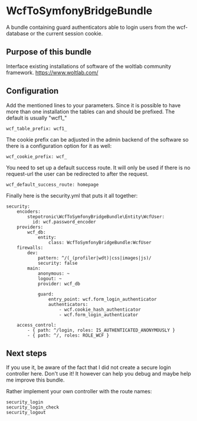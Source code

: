 # WcfToSymfonyBridgeBundle

A bundle containing guard authenticators able to login users from the wcf-database or the current session cookie.

## Purpose of this bundle
Interface existing installations of software of the woltlab community framework.
https://www.woltlab.com/

## Configuration
Add the mentioned lines to your parameters.
Since it is possible to have more than one installation the tables can and should be prefixed.
The default is usually "wcf1_"

`wcf_table_prefix: wcf1_`

The cookie prefix can be adjusted in the admin backend of the software so there is a configuration option for it as well:

`wcf_cookie_prefix: wcf_`

You need to set up a default success route. It will only be used if there is no request-url the user can be redirected to after the request. 

`wcf_default_success_route: homepage`

Finally here is the security.yml that puts it all together:

    security:
        encoders:
            stepotronic\WcfToSymfonyBridgeBundle\Entity\WcfUser:
              id: wcf.password_encoder
        providers:
            wcf_db:
                entity:
                    class: WcfToSymfonyBridgeBundle:WcfUser
        firewalls:
            dev:
                pattern: ^/(_(profiler|wdt)|css|images|js)/
                security: false
            main:
                anonymous: ~
                logout: ~
                provider: wcf_db
    
                guard:
                    entry_point: wcf.form_login_authenticator
                    authenticators:
                        - wcf.cookie_hash_authenticator
                        - wcf.form_login_authenticator
    
        access_control:
            - { path: ^/login, roles: IS_AUTHENTICATED_ANONYMOUSLY }
            - { path: ^/, roles: ROLE_WCF }


## Next steps
If you use it, be aware of the fact that I did not create a secure login controller here. Don't use it!
It however can help you debug and maybe help me improve this bundle.

Rather implement your own controller with the route names:
    
    security_login
    security_login_check
    security_logout

